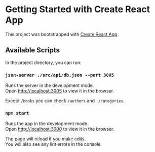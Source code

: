 # Getting Started with Create React App

This project was bootstrapped with [Create React App](https://github.com/facebook/create-react-app).

## Available Scripts

In the project directory, you can run:

### `json-server ./src/api/db.json --port 3005`

Runs the server in the development mode.\
Open [http://localhost:3005](http://localhost:3005/books) to view it in the browser.

Except `/books` you can check `/authors` and `./categories`.

### `npm start`

Runs the app in the development mode.\
Open [http://localhost:3000](http://localhost:3000) to view it in the browser.

The page will reload if you make edits.\
You will also see any lint errors in the console.
